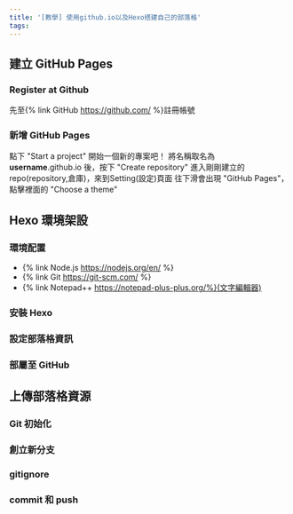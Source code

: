 ```yaml
---
title: '[教學] 使用github.io以及Hexo搭建自己的部落格'
tags:
---
```


## **建立 GitHub Pages**

### Register at Github
先至{% link GitHub https://github.com/ %}註冊帳號

### 新增 GitHub Pages
點下 "Start a project" 開始一個新的專案吧！
將名稱取名為 **username**.github.io 後，按下 "Create repository"
進入剛剛建立的repo(repository,倉庫)，來到Setting(設定)頁面
往下滑會出現 "GitHub Pages"，點擊裡面的 "Choose a theme"
## **Hexo 環境架設**

### 環境配置
* {% link Node.js https://nodejs.org/en/ %}
* {% link Git https://git-scm.com/ %}
* {% link Notepad++ https://notepad-plus-plus.org/%}(文字編輯器)

### 安裝 Hexo

### 設定部落格資訊

### 部屬至 GitHub

## **上傳部落格資源**

### Git 初始化

### 創立新分支

### gitignore

### commit 和 push
